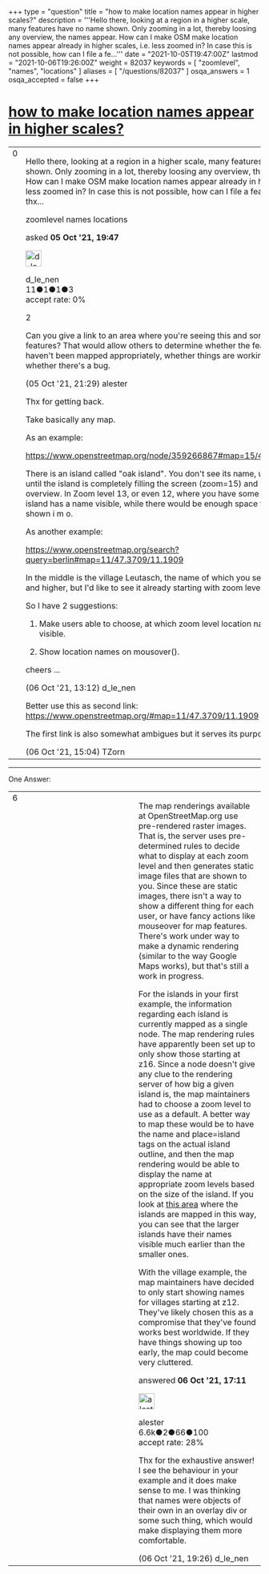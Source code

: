 +++
type = "question"
title = "how to make location names appear in higher scales?"
description = '''Hello there, looking at a region in a higher scale, many features have no name shown. Only zooming in a lot, thereby loosing any overview, the names appear.  How can I make OSM make location names appear already in higher scales, i.e. less zoomed in? In case this is not possible, how can I file a fe...'''
date = "2021-10-05T19:47:00Z"
lastmod = "2021-10-06T19:26:00Z"
weight = 82037
keywords = [ "zoomlevel", "names", "locations" ]
aliases = [ "/questions/82037" ]
osqa_answers = 1
osqa_accepted = false
+++

<div class="headNormal">

# [how to make location names appear in higher scales?](/questions/82037/how-to-make-location-names-appear-in-higher-scales)

</div>

<div id="main-body">

<div id="askform">

<table id="question-table" style="width:100%;">
<colgroup>
<col style="width: 50%" />
<col style="width: 50%" />
</colgroup>
<tbody>
<tr>
<td style="width: 30px; vertical-align: top"><div class="vote-buttons">
<span id="post-82037-upvote" class="ajax-command post-vote up" rel="nofollow" title="I like this post (click again to cancel)"> </span>
<div id="post-82037-score" class="post-score" title="current number of votes">
0
</div>
<span id="post-82037-downvote" class="ajax-command post-vote down" rel="nofollow" title="I dont like this post (click again to cancel)"> </span> <span id="favorite-mark" class="ajax-command favorite-mark" rel="nofollow" title="mark/unmark this question as favorite (click again to cancel)"> </span>
<div id="favorite-count" class="favorite-count">
&#10;</div>
</div></td>
<td><div id="item-right">
<div class="question-body">
<p>Hello there, looking at a region in a higher scale, many features have no name shown. Only zooming in a lot, thereby loosing any overview, the names appear. How can I make OSM make location names appear already in higher scales, i.e. less zoomed in? In case this is not possible, how can I file a feature request? thx...</p>
</div>
<div id="question-tags" class="tags-container tags">
<span class="post-tag tag-link-zoomlevel" rel="tag" title="see questions tagged &#39;zoomlevel&#39;">zoomlevel</span> <span class="post-tag tag-link-names" rel="tag" title="see questions tagged &#39;names&#39;">names</span> <span class="post-tag tag-link-locations" rel="tag" title="see questions tagged &#39;locations&#39;">locations</span>
</div>
<div id="question-controls" class="post-controls">
&#10;</div>
<div class="post-update-info-container">
<div class="post-update-info post-update-info-user">
<p>asked <strong>05 Oct '21, 19:47</strong></p>
<img src="https://secure.gravatar.com/avatar/736feef71c644e22ef96ce934ca9adf3?s=32&amp;d=identicon&amp;r=g" class="gravatar" width="32" height="32" alt="d_le_nen&#39;s gravatar image" />
<p><span>d_le_nen</span><br />
<span class="score" title="11 reputation points">11</span><span title="1 badges"><span class="badge1">●</span><span class="badgecount">1</span></span><span title="1 badges"><span class="silver">●</span><span class="badgecount">1</span></span><span title="3 badges"><span class="bronze">●</span><span class="badgecount">3</span></span><br />
<span class="accept_rate" title="Rate of the user&#39;s accepted answers">accept rate:</span> <span title="d_le_nen has no accepted answers">0%</span></p>
</div>
</div>
<div id="comments-container-82037" class="comments-container">
<span id="82038"></span>
<div id="comment-82038" class="comment">
<div id="post-82038-score" class="comment-score">
2
</div>
<div class="comment-text">
<p>Can you give a link to an area where you're seeing this and some examples of the features? That would allow others to determine whether the features themselves haven't been mapped appropriately, whether things are working as designed, or whether there's a bug.</p>
</div>
<div id="comment-82038-info" class="comment-info">
<span class="comment-age">(05 Oct '21, 21:29)</span> <span class="comment-user userinfo">alester</span>
</div>
</div>
<span id="82040"></span>
<div id="comment-82040" class="comment">
<div id="post-82040-score" class="comment-score">
&#10;</div>
<div class="comment-text">
<p>Thx for getting back.</p>
<p>Take basically any map.</p>
<p>As an example:</p>
<p><a href="https://www.openstreetmap.org/node/359266867#map=15/40.6432/-73.2955">https://www.openstreetmap.org/node/359266867#map=15/40.6432/-73.2955</a></p>
<p>There is an island called "oak island". You don't see its name, until you zoom in until the island is completely filling the screen (zoom=15) and you lost all overview. In Zoom level 13, or even 12, where you have some overview, no island has a name visible, while there would be enough space for names to be shown i m o.</p>
<p>As another example:</p>
<p><a href="https://www.openstreetmap.org/search?query=berlin#map=11/47.3709/11.1909">https://www.openstreetmap.org/search?query=berlin#map=11/47.3709/11.1909</a></p>
<p>In the middle is the village Leutasch, the name of which you see in zoom level 12 and higher, but I'd like to see it already starting with zoom level 10.</p>
<p>So I have 2 suggestions:</p>
<ol>
<li><p>Make users able to choose, at which zoom level location names become visible.</p></li>
<li><p>Show location names on mousover().</p></li>
</ol>
<p>cheers ...</p>
</div>
<div id="comment-82040-info" class="comment-info">
<span class="comment-age">(06 Oct '21, 13:12)</span> <span class="comment-user userinfo">d_le_nen</span>
</div>
</div>
<span id="82041"></span>
<div id="comment-82041" class="comment">
<div id="post-82041-score" class="comment-score">
&#10;</div>
<div class="comment-text">
<p>Better use this as second link: <a href="https://www.openstreetmap.org/#map=11/47.3709/11.1909">https://www.openstreetmap.org/#map=11/47.3709/11.1909</a></p>
<p>The first link is also somewhat ambigues but it serves its purpose.</p>
</div>
<div id="comment-82041-info" class="comment-info">
<span class="comment-age">(06 Oct '21, 15:04)</span> <span class="comment-user userinfo">TZorn</span>
</div>
</div>
</div>
<div id="comment-tools-82037" class="comment-tools">
&#10;</div>
<div class="clear">
&#10;</div>
<div id="comment-82037-form-container" class="comment-form-container">
&#10;</div>
<div class="clear">
&#10;</div>
</div></td>
</tr>
</tbody>
</table>

------------------------------------------------------------------------

<div class="tabBar">

<span id="sort-top"></span>

<div class="headQuestions">

One Answer:

</div>

</div>

<span id="82043"></span>

<div id="answer-container-82043" class="answer">

<table style="width:100%;">
<colgroup>
<col style="width: 50%" />
<col style="width: 50%" />
</colgroup>
<tbody>
<tr>
<td style="width: 30px; vertical-align: top"><div class="vote-buttons">
<span id="post-82043-upvote" class="ajax-command post-vote up" rel="nofollow" title="I like this post (click again to cancel)"> </span>
<div id="post-82043-score" class="post-score" title="current number of votes">
6
</div>
<span id="post-82043-downvote" class="ajax-command post-vote down" rel="nofollow" title="I dont like this post (click again to cancel)"> </span>
</div></td>
<td><div class="item-right">
<div class="answer-body">
<p>The map renderings available at OpenStreetMap.org use pre-rendered raster images. That is, the server uses pre-determined rules to decide what to display at each zoom level and then generates static image files that are shown to you. Since these are static images, there isn't a way to show a different thing for each user, or have fancy actions like mouseover for map features. There's work under way to make a dynamic rendering (similar to the way Google Maps works), but that's still a work in progress.</p>
<p>For the islands in your first example, the information regarding each island is currently mapped as a single node. The map rendering rules have apparently been set up to only show those starting at z16. Since a node doesn't give any clue to the rendering server of how big a given island is, the map maintainers had to choose a zoom level to use as a default. A better way to map these would be to have the name and place=island tags on the actual island outline, and then the map rendering would be able to display the name at appropriate zoom levels based on the size of the island. If you look at <a href="https://www.openstreetmap.org/#map=8/53.115/-129.441">this area</a> where the islands are mapped in this way, you can see that the larger islands have their names visible much earlier than the smaller ones.</p>
<p>With the village example, the map maintainers have decided to only start showing names for villages starting at z12. They've likely chosen this as a compromise that they've found works best worldwide. If they have things showing up too early, the map could become very cluttered.</p>
</div>
<div class="answer-controls post-controls">
&#10;</div>
<div class="post-update-info-container">
<div class="post-update-info post-update-info-user">
<p>answered <strong>06 Oct '21, 17:11</strong></p>
<img src="https://secure.gravatar.com/avatar/087bb38ba920baadf1df9dfc473208ec?s=32&amp;d=identicon&amp;r=g" class="gravatar" width="32" height="32" alt="alester&#39;s gravatar image" />
<p><span>alester</span><br />
<span class="score" title="6631 reputation points"><span>6.6k</span></span><span title="2 badges"><span class="badge1">●</span><span class="badgecount">2</span></span><span title="66 badges"><span class="silver">●</span><span class="badgecount">66</span></span><span title="100 badges"><span class="bronze">●</span><span class="badgecount">100</span></span><br />
<span class="accept_rate" title="Rate of the user&#39;s accepted answers">accept rate:</span> <span title="alester has 37 accepted answers">28%</span></p>
</div>
</div>
<div id="comments-container-82043" class="comments-container">
<span id="82046"></span>
<div id="comment-82046" class="comment">
<div id="post-82046-score" class="comment-score">
&#10;</div>
<div class="comment-text">
<p>Thx for the exhaustive answer! I see the behaviour in your example and it does make sense to me. I was thinking that names were objects of their own in an overlay div or some such thing, which would make displaying them more comfortable.</p>
</div>
<div id="comment-82046-info" class="comment-info">
<span class="comment-age">(06 Oct '21, 19:26)</span> <span class="comment-user userinfo">d_le_nen</span>
</div>
</div>
</div>
<div id="comment-tools-82043" class="comment-tools">
&#10;</div>
<div class="clear">
&#10;</div>
<div id="comment-82043-form-container" class="comment-form-container">
&#10;</div>
<div class="clear">
&#10;</div>
</div></td>
</tr>
</tbody>
</table>

</div>

<div class="paginator-container-left">

</div>

</div>

</div>

